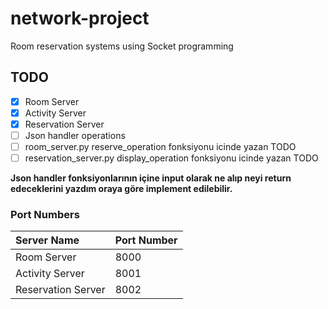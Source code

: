 # network-project
Room reservation systems using Socket programming


## TODO

- [x] Room Server
- [x] Activity Server
- [x] Reservation Server
- [ ] Json handler operations
- [ ] room_server.py reserve_operation fonksiyonu icinde yazan TODO
- [ ] reservation_server.py display_operation fonksiyonu icinde yazan TODO

**Json handler fonksiyonlarının içine input olarak ne alıp neyi return edeceklerini yazdım oraya göre implement edilebilir.**

### Port Numbers
| Server Name | Port Number |
| :--- | :--- |
| Room Server | 8000 |
| Activity Server | 8001 |
| Reservation Server | 8002 |